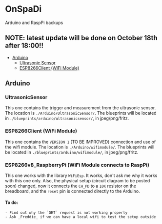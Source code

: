 # OnSpaDi
Arduino and RaspPi backups
## NOTE: latest update will be done on October 18th after 18:00!!


- [Arduino](#arduino)
    - [Ultrasonic Sensor](#ultrasonicsensor)
    - [ESP8266Client (WiFi Module)](#esp8266client-wifi-module)

## Arduino
### UltrasonicSensor
This one contains the trigger and measurement from the ultrasonic sensor. The location is `./Arduino/UltrasonicSensor/`. The blueprints will be located in `./blueprints/arduino/ultrasonicsensor/`, in jpeg/png/fritz.

### ESP8266Client (WiFi Module)
This one contains the `VERSION 1` (TO BE IMPROVED) connection and use of the wifi module. The location is `./Arduino/wifimodule/`. The blueprints will be located in `./blueprints/arduino/wifimodule/`, in jpeg/png/fritz.

### ESP8266v8_RaspberryPi (WiFi Module connects to RaspPi)
This one works with the library `WiFiEsp`. It works, don't ask me why it works with this one only. Also, the physical setup (circuit diagram to be posted soon) changed, now it connects the `CH_PD` to a `10K` resistor on the breadboard, and the `reset` pin is connected directly to the Arduino.

#### To do:
    - Find out why the `GET` request is not working properly
    - Ask _Freddie_ if we can have a local wifi to test the setup outside  
